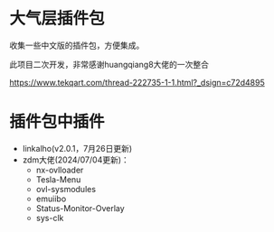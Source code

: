 # 大气层插件包
收集一些中文版的插件包，方便集成。

此项目二次开发，非常感谢huangqiang8大佬的一次整合

https://www.tekqart.com/thread-222735-1-1.html?_dsign=c72d4895


# 插件包中插件

- linkalho(v2.0.1，7月26日更新)
- zdm大佬(2024/07/04更新)：
  - nx-ovlloader
  - Tesla-Menu
  - ovl-sysmodules
  - emuiibo
  - Status-Monitor-Overlay
  - sys-clk
